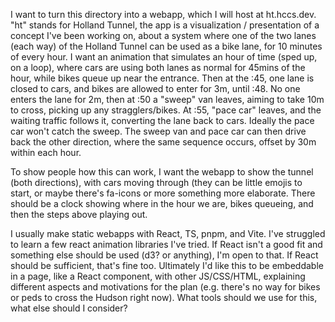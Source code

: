 I want to turn this directory into a webapp, which I will host at ht.hccs.dev. "ht" stands for Holland Tunnel, the app is a visualization / presentation of a concept I've been working on, about a system where one of the two lanes (each way) of the Holland Tunnel can be used as a bike lane, for 10 minutes of every hour. I want an animation that simulates an hour of time (sped up, on a loop), where cars are using both lanes as normal for 45mins of the hour, while bikes queue up near the entrance. Then at the :45, one lane is closed to cars, and bikes are allowed to enter for 3m, until :48. No one enters the lane for 2m, then at :50 a "sweep" van leaves, aiming to take 10m to cross, picking up any stragglers/bikes. At :55, "pace car" leaves, and the waiting traffic follows it, converting the lane back to cars. Ideally the pace car won't catch the sweep. The sweep van and pace car can then drive back the other direction, where the same sequence occurs, offset by 30m within each hour.

To show people how this can work, I want the webapp to show the tunnel (both directions), with cars moving through (they can be little emojis to start, or maybe there's fa-icons or more something more elaborate. There should be a clock showing where in the hour we are, bikes queueing, and then the steps above playing out.

I usually make static webapps with React, TS, pnpm, and Vite. I've struggled to learn a few react animation libraries I've tried. If React isn't a good fit and something else should be used (d3? or anything), I'm open to that. If React should be sufficient, that's fine too. Ultimately I'd like this to be embeddable in a page, like a React component, with other JS/CSS/HTML, explaining different aspects and motivations for the plan (e.g. there's no way for bikes or peds to cross the Hudson right now). What tools should we use for this, what else should I consider?
